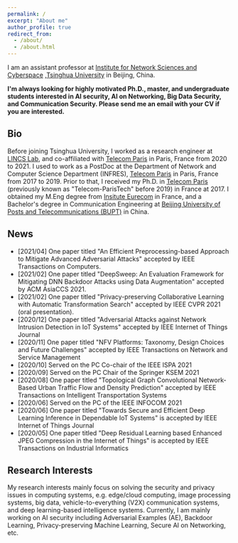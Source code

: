 ```yaml
---
permalink: /
excerpt: "About me"
author_profile: true
redirect_from: 
  - /about/
  - /about.html
---
```


I am an assistant professor at [Institute for Network Sciences and Cyberspace](http://www.insc.tsinghua.edu.cn/) 
,[Tsinghua University](https://www.tsinghua.edu.cn/) in Beijing, China. 

**I'm always looking for highly motivated Ph.D., master, and undergraduate students interested in AI security, AI on Networking, Big Data Security, and Communication Security. Please send me an email with your CV if you are interested.**

Bio
------
Before joining Tsinghua University, I worked as a research engineer at [LINCS Lab](https://www.lincs.fr/),  and co-affiliated with [Telecom Paris](https://www.telecom-paris.fr/en/home) in Paris, France from 2020 to 2021. I used to work as a PostDoc at the Department of Network and Computer Science Department (INFRES), [Telecom Paris](https://www.telecom-paris.fr/en/home) in Paris, France from 2017 to 2019. Prior to that, I received my Ph.D. in [Telecom Paris](https://www.telecom-paris.fr/en/home) (previously known as "Telecom-ParisTech" before 2019) in France at 2017. I obtained my M.Eng degree from [Insitute Eurecom](https://www.eurecom.fr/en) in France, and a Bachelor's degree in Communication Engineering at [Beijing University of Posts and Telecommunications (BUPT)](https://english.bupt.edu.cn/) in China. 

News
------

* [2021/04] One paper titled "An Efficient Preprocessing-based Approach to Mitigate Advanced Adversarial Attacks" accepted by IEEE Transactions on Computers.
* [2021/02] One paper titled "DeepSweep: An Evaluation Framework for Mitigating DNN Backdoor Attacks using Data Augmentation" accepted by ACM AsiaCCS 2021.
* [2021/02] One paper titled "Privacy-preserving Collaborative Learning with Automatic Transformation Search" accepted by IEEE CVPR 2021 (oral presentation).
* [2020/12] One paper titled "Adversarial Attacks against Network Intrusion Detection in IoT Systems" accepted by IEEE Internet of Things Journal
* [2020/11] One paper titled "NFV Platforms: Taxonomy, Design Choices and Future Challenges" accepted by IEEE Transactions on Network and Service Management
* [2020/10] Served on the PC Co-chair of the IEEE ISPA 2021
* [2020/09] Served on the PC Chair of the Springer KSEM 2021
* [2020/08] One paper titled "Topological Graph Convolutional Network-Based Urban Traffic Flow and Density Prediction" accepted by IEEE Transactions on Intelligent Transportation Systems
* [2020/06] Served on the PC of the IEEE INFOCOM 2021
* [2020/06] One paper titled "Towards Secure and Efficient Deep Learning Inference in Dependable IoT Systems" is accepted by IEEE Internet of Things Journal
* [2020/05] One paper titled "Deep Residual Learning based Enhanced JPEG Compression in the Internet of Things" is accepted by IEEE Transactions on Industrial Informatics

Research Interests
------
My research interests mainly focus on solving the security and privacy issues in computing systems, e.g. edge/cloud computing, image processing systems, big data, vehicle-to-everything (V2X) communication systems, and deep learning-based intelligence systems. Currently, I am mainly working on AI security including Adversarial Examples (AE), Backdoor Learning, Privacy-preserving Machine Learning, Secure AI on Networking, etc.

